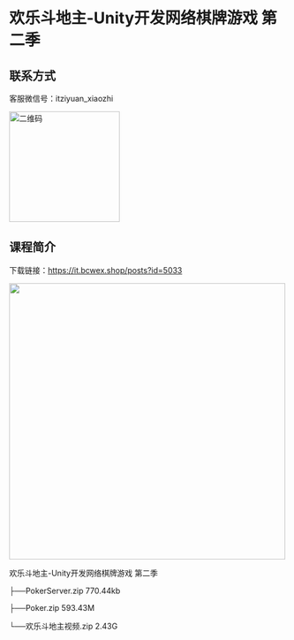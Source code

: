 # 欢乐斗地主-Unity开发网络棋牌游戏 第二季

## 联系方式

客服微信号：itziyuan_xiaozhi

<img src="https://ziyuanyun.oss-cn-guangzhou.aliyuncs.com/common/20240614073449/666b82192834a.jpg" width="200" height="200" alt="二维码">

## 课程简介

下载链接：https://it.bcwex.shop/posts?id=5033

<img src="https://ziyuanyun.oss-cn-guangzhou.aliyuncs.com/yun/20241201155217/674c15b1924ef.jpg" width="500" alt="">

  欢乐斗地主-Unity开发网络棋牌游戏 第二季



 ├──PokerServer.zip 770.44kb

 ├──Poker.zip 593.43M

 └──欢乐斗地主视频.zip 2.43G

  